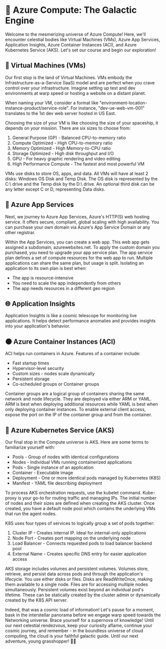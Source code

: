# 🚀 Azure Compute: The Galactic Engine

Welcome to the mesmerizing universe of Azure Compute! Here, we'll encounter celestial bodies like Virtual Machines (VMs), Azure App Services, Application Insights, Azure Container Instances (ACI), and Azure Kubernetes Service (AKS). Let's set our course and begin our exploration!

## 🌌 Virtual Machines (VMs)

Our first stop is the land of Virtual Machines. VMs embody the Infrastructure-as-a-Service (IaaS) model and are perfect when you crave control over your infrastructure. Imagine setting up test and dev environments at warp speed or hosting a website on a distant planet. 

When naming your VM, consider a format like "environment-location-instance-product/service-role". For instance, "dev-ue-web-vm-001" translates to the 1st dev web server hosted in US East. 

Choosing the size of your VM is like choosing the size of your spaceship, it depends on your mission. There are six sizes to choose from:

1. General Purpose (GP) - Balanced CPU-to-memory ratio
2. Compute Optimized - High CPU-to-memory ratio
3. Memory Optimized - High Memory-to-CPU ratio
4. Storage Optimized - High disk throughput and I/O
5. GPU - For heavy graphic rendering and video editing
6. High Performance Compute - The fastest and most powerful VM

VMs use disks to store OS, apps, and data. All VMs will have at least 2 disks: Windows OS Disk and Temp Disk. The OS disk is represented by the C:\ drive and the Temp disk by the D:\ drive. An optional third disk can be any letter except C or D, representing Data disks.

## 🌠 Azure App Services

Next, we journey to Azure App Services, Azure's HTTP(S) web hosting service. It offers secure, compliant, global scaling with high availability. You can purchase your own domain via Azure's App Service Domain or any other registrar. 

Within the App Services, you can create a web app. This web app gets assigned a subdomain, azurewebsites.net. To apply the custom domain you purchased, you need to upgrade your app service plan. The app service plan defines a set of compute resources for the web app to run. Multiple applications can share the same plan, but usage is split. Isolating an application to its own plan is best when:

- The app is resource-intensive
- You need to scale the app independently from others
- The app needs resources in a different geo region

## 🌐 Application Insights

Application Insights is like a cosmic telescope for monitoring live applications. It helps detect performance anomalies and provides insights into your application's behavior.

## 🌑 Azure Container Instances (ACI)

ACI helps run containers in Azure. Features of a container include:

- Fast startup times
- Hypervisor-level security
- Custom sizes - nodes scale dynamically
- Persistent storage
- Co-scheduled groups or Container groups

Container groups are a logical group of containers sharing the same network and node lifecycle. They are deployed via either ARM or YAML. ARM is best when deploying additional resources while YAML is best when only deploying container instances. To enable external client access, expose the port on the IP of the container group and from the container.

## 🌌 Azure Kubernetes Service (AKS)

Our final stop in the Compute universe is AKS. Here are some terms to familiarize yourself with:

- Pools - Group of nodes with identical configurations
- Nodes - Individual VMs running containerized applications
- Pods - Single instance of an application
- Container - Executable image
- Deployment - One or more identical pods managed by Kubernetes (K8S)
- Manifest - YAML file describing deployment

To process AKS orchestration requests, use the kubelet command. Kube-proxy is your go-to for routing traffic and managing IPs. The initial number of nodes and their sizes are defined when creating the AKS cluster. Once created, you have a default node pool which contains the underlying VMs that run the agent nodes. 

K8S uses four types of services to logically group a set of pods together:

1. Cluster IP - Creates internal IP. Ideal for internal-only applications
2. Node Port - Creates port mapping on the underlying node
3. Load Balancer - Connects requested pods to load balancer backend pool
4. External Name - Creates specific DNS entry for easier application access

AKS storage includes volumes and persistent volumes. Volumes store, retrieve, and persist data across pods and through the application's lifecycle. You use either disks or files. Disks are ReadWriteOnce, making them available to a single node. Files are for accessing multiple nodes simultaneously. Persistent volumes exist beyond an individual pod's lifetime. These can be statically created by the cluster admin or dynamically created by the K8S API server. 

Indeed, that was a cosmic load of information! Let's pause for a moment, bask in the interstellar panorama before we engage warp speed towards the Networking universe. Brace yourself for a supernova of knowledge! Until our next celestial rendezvous, keep your curiosity aflame, continue your cosmic journey, and remember - in the boundless universe of cloud computing, the cloud is your faithful galactic guide. Until our next adventure, young grasshopper! 🚀✨